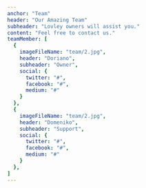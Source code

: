 ```yaml
---
anchor: "Team"
header: "Our Amazing Team"
subheader: "Lovley owners will assist you."
content: "Feel free to contact us."
teamMember: [
  {
    imageFileName: "team/2.jpg",
    header: "Doriano",
    subheader: "Owner",
    social: {
      twitter: "#",
      facebook: "#",
      medium: "#"
    }
  },
  {
    imageFileName: "team/2.jpg",
    header: "Domeniko",
    subheader: "Support",
    social: {
      twitter: "#",
      facebook: "#",
      medium: "#"
    }
  },
]
---
```

